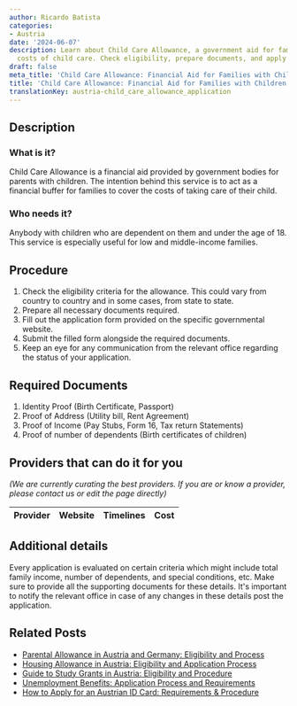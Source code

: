 ```yaml
---
author: Ricardo Batista
categories:
- Austria
date: '2024-06-07'
description: Learn about Child Care Allowance, a government aid for families to cover
  costs of child care. Check eligibility, prepare documents, and apply easily.
draft: false
meta_title: 'Child Care Allowance: Financial Aid for Families with Children'
title: 'Child Care Allowance: Financial Aid for Families with Children'
translationKey: austria-child_care_allowance_application
---
```


## Description
### What is it?
Child Care Allowance is a financial aid provided by government bodies for parents with children. The intention behind this service is to act as a financial buffer for families to cover the costs of taking care of their child.

### Who needs it?
Anybody with children who are dependent on them and under the age of 18. This service is especially useful for low and middle-income families.

## Procedure
1. Check the eligibility criteria for the allowance. This could vary from country to country and in some cases, from state to state.
2. Prepare all necessary documents required. 
3. Fill out the application form provided on the specific governmental website.
4. Submit the filled form alongside the required documents.
5. Keep an eye for any communication from the relevant office regarding the status of your application.

## Required Documents
1. Identity Proof (Birth Certificate, Passport)
2. Proof of Address (Utility bill, Rent Agreement)
3. Proof of Income (Pay Stubs, Form 16, Tax return Statements)
4. Proof of number of dependents (Birth certificates of children)

## Providers that can do it for you

_(We are currently curating the best providers. If you are or know a provider, please contact us or edit the page directly)_

| Provider        |     Website     |     Timelines    |       Cost      |
| :-------------: | :-------------: |  :-------------: | :-------------: |

## Additional details
Every application is evaluated on certain criteria which might include total family income, number of dependents, and special conditions, etc. Make sure to provide all the supporting documents for these details. It's important to notify the relevant office in case of any changes in these details post the application.


## Related Posts

- [Parental Allowance in Austria and Germany: Eligibility and Process](https://tramitit.com/guides/austria/parental_allowance_application/)
- [Housing Allowance in Austria: Eligibility and Application Process](https://tramitit.com/guides/austria/housing_allowance_application/)
- [Guide to Study Grants in Austria: Eligibility and Procedure](https://tramitit.com/guides/austria/study_grant_application/)
- [Unemployment Benefits: Application Process and Requirements](https://tramitit.com/guides/austria/unemployment_benefit_application/)
- [How to Apply for an Austrian ID Card: Requirements & Procedure](https://tramitit.com/guides/austria/id_card_application/)